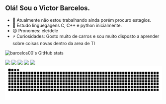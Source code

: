 ## Olá! Sou o Victor Barcelos.
- 🔭 Atualmente não estou trabalhando ainda porém procuro estagios.
- 🌱 Estudo linguegagens C, C++ e python inicialmente.
- 😄 Pronomes: ele/dele
- ⚡ Curiosidades: Gosto muito de carros e sou muito disposto a aprender sobre coisas novas dentro da area de TI


![barcelos00's GitHub stats](https://github-readme-stats.vercel.app/api?username=barcelos00&theme=dark&show_icons=true)
  <div> 
     <a href="https://www.linkedin.com/in/victor-barcelos-1381ba17b/" target="_blank"><img src="https://img.shields.io/badge/-LinkedIn-%230077B5?style=for-the-badge&logo=linkedin&logoColor=white" target="_blank"></a>  
  <a href = "mailto:victorsantosbarcelos@gmail.com"><img src="https://img.shields.io/badge/-Gmail-%23333?style=for-the-badge&logo=gmail&logoColor=white" target="_blank"></a>
  <a href="https://victorbarcelos.notion.site/1922d8d735bc800989adf3fc87841436?v=1922d8d735bc80f7b763000c581a188f&pvs=4" target="_blank"><img src="https://img.shields.io/badge/Notion-000000?style=for-the-badge&logo=notion&logoColor=white"></a>
  <a href="https://instagram.com/barcelos_9" target="_blank"><img src="https://img.shields.io/badge/-Instagram-%23E4405F?style=for-the-badge&logo=instagram&logoColor=white" target="_blank"></a>
  <a href="https://discord.gg/barcelos00" target="_blank"><img src="https://img.shields.io/badge/Discord-7289DA?style=for-the-badge&logo=discord&logoColor=white" target="_blank"></a> 

</div>



<picture>
  <source media="(prefers-color-scheme: dark)" srcset="https://raw.githubusercontent.com/barcelos00/barcelos00/output/github-contribution-grid-snake-dark.svg">
  <source media="(prefers-color-scheme: light)" srcset="https://raw.githubusercontent.com/barcelos00/barcelos00/output/github-contribution-grid-snake.svg">
  <img alt="github contribution grid snake animation" src="https://raw.githubusercontent.com/barcelos00/barcelos00/output/github-contribution-grid-snake.svg">
</picture>
